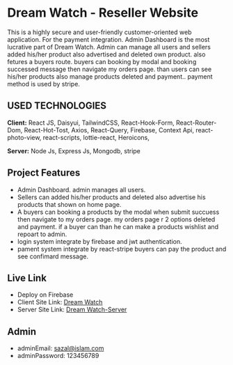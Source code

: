 # Dream Watch - Reseller Website

This is a highly secure and user-friendly customer-oriented web application. For the payment integration. Admin Dashboard is the most lucrative part of Dream Watch. Admin can manage all users and sellers added his/her product also advertised and deleted own product.
also fetures a buyers route. buyers can booking by modal and booking successed message then navigate my orders page. than users can see his/her products also manage products deleted and payment.. payment method is used by stripe.

## USED TECHNOLOGIES

**Client:** React JS, Daisyui, TailwindCSS, React-Hook-Form, React-Router-Dom, React-Hot-Tost, Axios, React-Query, Firebase, Context Api, react-photo-view, react-scripts, lottie-react, Heroicons,

**Server:** Node Js, Express Js, Mongodb, stripe

## Project Features

- Admin Dashboard. admin manages all users.
- Sellers can added his/her products and deleted also advertise his products that shown on home page.
- A buyers can booking a products by the modal when submit succuess then navigate to my orders page. my orders page r 2 options deleted and payment. if a buyer can than he can make a products wishlist and repoart to admin.
- login system integrate by firebase and jwt authentication.
- pament system integrate by react-stripe buyers can pay the product and see confimard message.

## Live Link

- Deploy on Firebase
- Client Site Link: [Dream Watch](https://dream-watch-813a8.web.app/)
- Server Site Link: [Dream Watch-Server](https://dream-watch-server.vercel.app/)

## Admin

- adminEmail: sazal@islam.com
- adminPassword: 123456789
